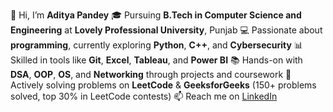 👋 Hi, I’m **Aditya Pandey**
🎓 Pursuing **B.Tech in Computer Science and Engineering** at **Lovely Professional University**, Punjab
💻 Passionate about **programming**, currently exploring **Python**, **C++**, and **Cybersecurity**
📊 Skilled in tools like **Git**, **Excel**, **Tableau**, and **Power BI**
📚 Hands-on with **DSA**, **OOP**, **OS**, and **Networking** through projects and coursework
🚀 Actively solving problems on **LeetCode** & **GeeksforGeeks** (150+ problems solved, top 30% in LeetCode contests)
📫 Reach me on [LinkedIn](https://www.linkedin.com/in/adityazspandey/)
